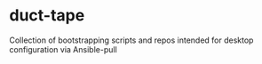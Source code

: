 # duct-tape
Collection of bootstrapping scripts and repos intended for desktop configuration via Ansible-pull
